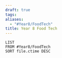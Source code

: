 ```yaml
---
draft: true
tags: 
aliases:
  - "#Year8/FoodTech"
title: Year 8 Food Tech
---
```

```dataview
LIST
FROM #Year8/FoodTech 
SORT file.ctime DESC
```
